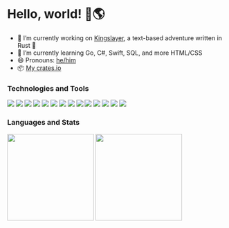 # Hello, world! 👋🌎

- 🔭 I’m currently working on [Kingslayer](https://github.com/Maxgy/kingslayer), a text-based adventure written in Rust 🦀
- 🌱 I’m currently learning Go, C#, Swift, SQL, and more HTML/CSS
- 😄 Pronouns: [he/him](https://pronoun.is/he)
- 📦 [My crates.io](https://crates.io/users/Maxgy?sort=downloads)

<!--
- 🔭 I’m currently working on ...
- 🌱 I’m currently learning ...
- 👯 I’m looking to collaborate on ...
- 🤔 I’m looking for help with ...
- 💬 Ask me about ...
- 📫 How to reach me: ...
- 😄 Pronouns: ...
- ⚡ Fun fact: ...
-->

### Technologies and Tools

![](https://img.shields.io/badge/OS-Artix%20Linux-informational?style=flat&logo=Arch+Linux&logoColor=white&color=019733)
![](https://img.shields.io/badge/Shell-Zsh-informational?style=flat&logo=GNU+Bash&logoColor=white&color=019733)
![](https://img.shields.io/badge/Editor-SpaceVim-informational?style=flat&logo=Neovim&logoColor=white&color=019733)
![](https://img.shields.io/badge/Editor-VS%20Code%20OSS-informational?style=flat&logo=Visual+Studio+Code&logoColor=white&color=019733)
![](https://img.shields.io/badge/VCS-Git-informational?style=flat&logo=Git&logoColor=white&color=019733)
![](https://img.shields.io/badge/Code-Rust-informational?style=flat&logo=Rust&logoColor=white&color=019733)
![](https://img.shields.io/badge/Code-Python-informational?style=flat&logo=Python&logoColor=white&color=019733)
![](https://img.shields.io/badge/Code-JavaScript-informational?style=flat&logo=JavaScript&logoColor=white&color=019733)
![](https://img.shields.io/badge/Code-Go-informational?style=flat&logo=Go&logoColor=white&color=019733)
![](https://img.shields.io/badge/Code-C%23-informational?style=flat&logo=C+Sharp&logoColor=white&color=019733)
![](https://img.shields.io/badge/Code-C%2b%2b-informational?style=flat&logo=C%2b%2b&logoColor=white&color=019733)
![](https://img.shields.io/badge/Code-Java-informational?style=flat&logo=Java&logoColor=white&color=019733)
![](https://img.shields.io/badge/Code-WebAssembly-informational?style=flat&logo=WebAssembly&logoColor=white&color=019733)
![](https://img.shields.io/badge/CI-GitHub%20Actions-informational?style=flat&logo=GitHub+Actions&logoColor=white&color=019733)

### Languages and Stats

<section>
<a style="text-decoration: none;" href="https://github.com/Maxgy">
  <img align="center" height="200em" src="https://github-readme-stats.vercel.app/api?username=Maxgy&show_icons=true&theme=merko"/>
</a>
<a style="text-decoration: none;" href="https://github.com/Maxgy">
  <img align="center" height="200em" src="https://github-readme-stats.vercel.app/api/top-langs/?username=Maxgy&theme=merko&layout=compact&langs_count=10"/>
</a>
</section>
